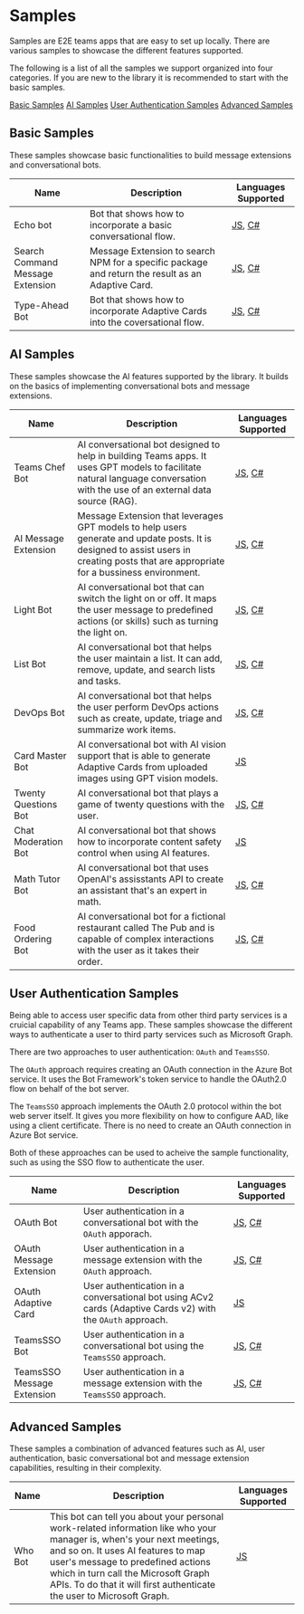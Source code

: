 # Samples

Samples are E2E teams apps that are easy to set up locally. There are various samples to showcase the different features supported.

The following is a list of all the samples we support organized into four categories. If you are new to the library it is recommended to start with the basic samples.

[Basic Samples](#basic-samples)
[AI Samples](#ai-samples)
[User Authentication Samples](#user-authentication-samples)
[Advanced Samples](#advanced-samples) 


## Basic Samples

These samples showcase basic functionalities to build message extensions and conversational bots.

| Name | Description | Languages Supported |
| --- | --- | --- |
| Echo bot | Bot that shows how to incorporate a basic conversational flow. | [JS](https://github.com/microsoft/teams-ai/tree/main/js/samples/01.messaging.a.echoBot), [C#](https://github.com/microsoft/teams-ai/tree/main/dotnet/samples/01.messaging.echoBot) |
| Search Command Message Extension | Message Extension to search NPM for a specific package and return the result as an Adaptive Card. | [JS](https://github.com/microsoft/teams-ai/tree/main/js/samples/02.messageExtensions.a.searchCommand), [C#](https://github.com/microsoft/teams-ai/tree/main/dotnet/samples/02.messageExtensions.a.searchCommand) |
| Type-Ahead Bot | Bot that shows how to incorporate Adaptive Cards into the coversational flow. | [JS](https://github.com/microsoft/teams-ai/tree/main/js/samples/03.adaptiveCards.a.typeAheadBot), [C#](https://github.com/microsoft/teams-ai/tree/main/dotnet/samples/03.adaptiveCards.a.typeAheadBot) |

##

## AI Samples

These samples showcase the AI features supported by the library. It builds on the basics of implementing conversational bots and message extensions.

| Name | Description | Languages Supported |
| --- | --- | --- |
| Teams Chef Bot | AI conversational bot designed to help in building Teams apps. It uses GPT models to facilitate natural language conversation with the use of an external data source (RAG). | [JS](https://github.com/microsoft/teams-ai/tree/main/js/samples/04.ai.a.teamsChefBot), [C#](https://github.com/microsoft/teams-ai/tree/main/dotnet/samples/04.ai.a.teamsChefBot) |
| AI Message Extension | Message Extension that leverages GPT models to help users generate and update posts. It is designed to assist users in creating posts that are appropriate for a bussiness environment. | [JS](https://github.com/microsoft/teams-ai/tree/main/js/samples/04.ai.b.messageExtensions.AI-ME), [C#](https://github.com/microsoft/teams-ai/tree/main/dotnet/samples/04.ai.b.messageExtensions.gptME) |
| Light Bot | AI conversational bot that can switch the light on or off. It maps the user message to predefined actions (or skills) such as turning the light on. | [JS](https://github.com/microsoft/teams-ai/tree/main/js/samples/04.ai.c.actionMapping.lightBot), [C#](https://github.com/microsoft/teams-ai/tree/main/dotnet/samples/04.ai.c.actionMapping.lightBot) |
| List Bot | AI conversational bot that helps the user maintain a list. It can add, remove, update, and search lists and tasks. | [JS](https://github.com/microsoft/teams-ai/tree/main/js/samples/04.ai.d.chainedActions.listBot), [C#](https://github.com/microsoft/teams-ai/tree/main/dotnet/samples/04.ai.d.chainedActions.listBot) |
| DevOps Bot | AI conversational bot that helps the user perform DevOps actions such as create, update, triage and summarize work items. | [JS](https://github.com/microsoft/teams-ai/tree/main/js/samples/04.ai.e.chainedActions.devOpsBot), [C#](https://github.com/microsoft/teams-ai/tree/main/dotnet/samples/04.ai.e.chainedActions.devOpsBot) |
| Card Master Bot | AI conversational bot with AI vision support that is able to generate Adaptive Cards from uploaded images using GPT vision models. | [JS](https://github.com/microsoft/teams-ai/tree/main/js/samples/04.ai.f.vision.cardMaster) |
| Twenty Questions Bot | AI conversational bot that plays a game of twenty questions with the user. | [JS](https://github.com/microsoft/teams-ai/tree/main/js/samples/04.e.twentyQuestions), [C#](https://github.com/microsoft/teams-ai/tree/main/dotnet/samples/04.e.twentyQuestions) |
| Chat Moderation Bot | AI conversational bot that shows how to incorporate content safety control when using AI features. | [JS](https://github.com/microsoft/teams-ai/tree/main/js/samples/05.chatModeration) |
| Math Tutor Bot | AI conversational bot that uses OpenAI's assisstants API to create an assistant that's an expert in math. | [JS](https://github.com/microsoft/teams-ai/tree/main/js/samples/06.assistants.a.mathBot), [C#](https://github.com/microsoft/teams-ai/tree/main/dotnet/samples/06.assistants.a.mathBot) |
| Food Ordering Bot | AI conversational bot for a fictional restaurant called The Pub and is capable of complex interactions with the user as it takes their order. | [JS](https://github.com/microsoft/teams-ai/tree/main/js/samples/06.assistants.b.orderBot), [C#](https://github.com/microsoft/teams-ai/tree/main/dotnet/samples/06.assistants.b.orderBot) |

## User Authentication Samples

Being able to access user specific data from other third party services is a cruicial capability of any Teams app. These samples showcase the different ways to authenticate a user to third party services such as Microsoft Graph.

There are two approaches to user authentication: `OAuth` and `TeamsSSO`.

The `OAuth` approach requires creating an OAuth connection in the Azure Bot service. It uses the Bot Framework's token service to handle the OAuth2.0 flow on behalf of the bot server.

The `TeamsSSO` approach implements the OAuth 2.0 protocol within the bot web server itself. It gives you more flexibility on how to configure AAD, like using a client certificate. There is no need to create an OAuth connection in Azure Bot service.

Both of these approaches can be used to acheive the sample functionality, such as using the SSO flow to authenticate the user.

| Name | Description | Languages Supported |
| --- | --- | --- |
| OAuth Bot | User authentication in a conversational bot with the `OAuth` apporach. | [JS](https://github.com/microsoft/teams-ai/tree/main/js/samples/06.auth.oauth.bot), [C#](https://github.com/microsoft/teams-ai/tree/main/dotnet/samples/06.auth.oauth.bot) |
| OAuth Message Extension | User authentication in a message extension with the `OAuth` approach. | [JS](https://github.com/microsoft/teams-ai/tree/main/js/samples/06.auth.oauth.messageExtension), [C#](https://github.com/microsoft/teams-ai/tree/main/dotnet/samples/06.auth.oauth.messageExtension) |
| OAuth Adaptive Card | User authentication in a conversational bot using ACv2 cards (Adaptive Cards v2) with the `OAuth` approach. | [JS](https://github.com/microsoft/teams-ai/tree/main/js/samples/06.auth.oauth.adaptiveCard) |
| TeamsSSO Bot | User authentication in a conversational bot using the `TeamsSSO` approach. | [JS](https://github.com/microsoft/teams-ai/tree/main/js/samples/06.auth.teamsSSO.bot), [C#](https://github.com/microsoft/teams-ai/tree/main/dotnet/samples/06.auth.teamsSSO.bot) |
| TeamsSSO Message Extension | User authentication in a message extension with the `TeamsSSO` approach. | [JS](https://github.com/microsoft/teams-ai/tree/main/js/samples/06.auth.teamsSSO.messageExtension), [C#](https://github.com/microsoft/teams-ai/tree/main/dotnet/samples/06.auth.teamsSSO.messageExtension) |

## Advanced Samples

These samples a combination of advanced features such as AI, user authentication, basic conversational bot and message extension capabilities, resulting in their complexity.

| Name | Description | Languages Supported |
| --- | --- | --- |
| Who Bot | This bot can tell you about your personal work-related information like who your manager is, when's your next meetings, and so on. It uses AI features to map user's message to predefined actions which in turn call the Microsoft Graph APIs. To do that it will first authenticate the user to Microsoft Graph. | [JS](https://github.com/microsoft/teams-ai/tree/main/js/samples/07.whoBot) |
